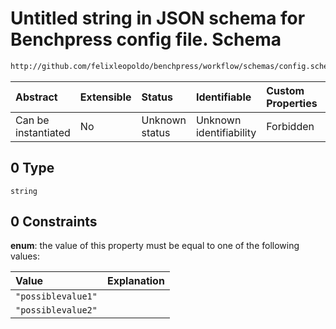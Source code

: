 # Untitled string in JSON schema for Benchpress config file. Schema

```txt
http://github.com/felixleopoldo/benchpress/workflow/schemas/config.schema.json#/definitions/mylib_myalg/properties/mystringparam/anyOf/0
```



| Abstract            | Extensible | Status         | Identifiable            | Custom Properties | Additional Properties | Access Restrictions | Defined In                                                       |
| :------------------ | :--------- | :------------- | :---------------------- | :---------------- | :-------------------- | :------------------ | :--------------------------------------------------------------- |
| Can be instantiated | No         | Unknown status | Unknown identifiability | Forbidden         | Allowed               | none                | [config.schema.json*](config.schema.json "open original schema") |

## 0 Type

`string`

## 0 Constraints

**enum**: the value of this property must be equal to one of the following values:

| Value              | Explanation |
| :----------------- | :---------- |
| `"possiblevalue1"` |             |
| `"possiblevalue2"` |             |
